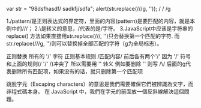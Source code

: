 var str = "98dsfhasdf/ sadkfj/sdfa";
alert(str.replace(/\//g, ''));
  / \/ /g 

1./pattern/是正则表达式的界定符，里面的内容(pattern)是要匹配的内容，就是本例中的/\//；
2.\是转义的意思，\/代表的是/字符。
3.JavaScript中应该是字符串的replace() 方法如果直接用str.replace(/\//, '')只会替换第一个匹配的字符. 
  而str.replace(/\//g, '')则可以替换掉全部匹配的字符（g为全局标志）。

正则替换 所有的 '/' 字符
正则基本规则 /匹配内容/ 前后各有两个'/'
因为 '/' 符号 和上面的规则(/ '/' /)冲突了
所以需要用 '\' 转义
例如要删除 '\' 则写 /\\/
后面的g代表删除所有匹配项，如果没有的话，就只删除第一个匹配项

跳脫字元（Escaping characters）的意思是我們需要確保它們被辨識為文字，而非程式碼本身。
在 JavaScript 中，我們在字元的前面放一個反斜線解決這個問題。